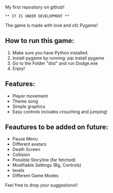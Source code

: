 My first repository on github!
            												
    ** IT IS UNDER DEVELOPMENT **
		
The game is made with love and ofc Pygame!

## How to run this game:
1. Make sure you have Python installed.
2. Install pygame by running: pip install pygame
3. Go to the Folder "dist" and run Dodge.exe
4. Enjoy!

## Features:
- Player movement
- Theme song
- Simple graphics
- Easy controls includes crouching and jumping!

## Feautures to be added on future:
- Pause Menu
- Different avatars
- Death Screen
- Collision
- Possible Storyline (far fetched)
- Modifiable Settings (Bg, Controls)
- levels
- Different Game Modes

Feel free to drop your suggestions!!

